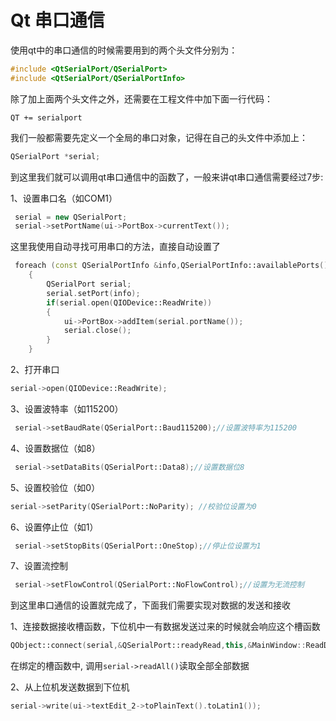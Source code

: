 # Qt 串口通信
使用qt中的串口通信的时候需要用到的两个头文件分别为：
``` C++
#include <QtSerialPort/QSerialPort>
#include <QtSerialPort/QSerialPortInfo>
```
除了加上面两个头文件之外，还需要在工程文件中加下面一行代码：
```
QT += serialport
```
我们一般都需要先定义一个全局的串口对象，记得在自己的头文件中添加上：
``` C++
QSerialPort *serial;
```

到这里我们就可以调用qt串口通信中的函数了，一般来讲qt串口通信需要经过7步:

1、设置串口名（如COM1）
``` C++
 serial = new QSerialPort;
 serial->setPortName(ui->PortBox->currentText());
 ```
这里我使用自动寻找可用串口的方法，直接自动设置了

``` C++
 foreach (const QSerialPortInfo &info,QSerialPortInfo::availablePorts())
    {
        QSerialPort serial;
        serial.setPort(info);
        if(serial.open(QIODevice::ReadWrite))
        {
            ui->PortBox->addItem(serial.portName());
            serial.close();
        }
    }
```
2、打开串口
``` C++
serial->open(QIODevice::ReadWrite);
```
3、设置波特率（如115200）

``` C++
 serial->setBaudRate(QSerialPort::Baud115200);//设置波特率为115200
```
4、设置数据位（如8）
``` C++
 serial->setDataBits(QSerialPort::Data8);//设置数据位8
```
 
5、设置校验位（如0）

``` C++
serial->setParity(QSerialPort::NoParity); //校验位设置为0
```

6、设置停止位（如1）
``` C++
 serial->setStopBits(QSerialPort::OneStop);//停止位设置为1
```
7、设置流控制
``` C++
 serial->setFlowControl(QSerialPort::NoFlowControl);//设置为无流控制
```

到这里串口通信的设置就完成了，下面我们需要实现对数据的发送和接收

1、连接数据接收槽函数，下位机中一有数据发送过来的时候就会响应这个槽函数
``` C++
QObject::connect(serial,&QSerialPort::readyRead,this,&MainWindow::ReadData);
```
在绑定的槽函数中, 调用`serial->readAll()`读取全部全部数据

2、从上位机发送数据到下位机
``` C++
serial->write(ui->textEdit_2->toPlainText().toLatin1());
```